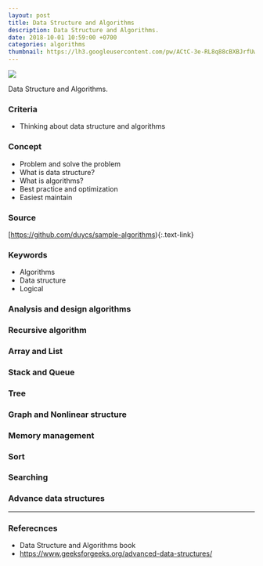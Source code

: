 ```yaml
---
layout: post
title: Data Structure and Algorithms
description: Data Structure and Algorithms.
date: 2018-10-01 10:59:00 +0700
categories: algorithms
thumbnail: https://lh3.googleusercontent.com/pw/ACtC-3e-RL8q88cBXBJrfUwcZangXCm_qeBpRh50yTAdrIywl7FvKShs-YrxPZmTdTXk_t16OgXY-aGboBg_EQIBgvNBeG-YmmMctB_Q_JXcGkLG-FpcJa-6jTdQM6wQayX41axEpl1JSzFf8LQgIAK8nhJ_zw=w1361-h789-no?authuser=0
---
```


![](https://lh3.googleusercontent.com/pw/ACtC-3e-RL8q88cBXBJrfUwcZangXCm_qeBpRh50yTAdrIywl7FvKShs-YrxPZmTdTXk_t16OgXY-aGboBg_EQIBgvNBeG-YmmMctB_Q_JXcGkLG-FpcJa-6jTdQM6wQayX41axEpl1JSzFf8LQgIAK8nhJ_zw=w1361-h789-no?authuser=0)

Data Structure and Algorithms.

### Criteria
- Thinking about data structure and algorithms

### Concept
- Problem and solve the problem
- What is data structure?
- What is algorithms?
- Best practice and optimization
- Easiest maintain

### Source
[https://github.com/duycs/sample-algorithms){:.text-link}

### Keywords
- Algorithms
- Data structure
- Logical

### Analysis and design algorithms
### Recursive algorithm
### Array and List
### Stack and Queue
### Tree
### Graph and Nonlinear structure
### Memory management
### Sort
### Searching
### Advance data structures

---
### Referecnces
- Data Structure and Algorithms book
- https://www.geeksforgeeks.org/advanced-data-structures/
